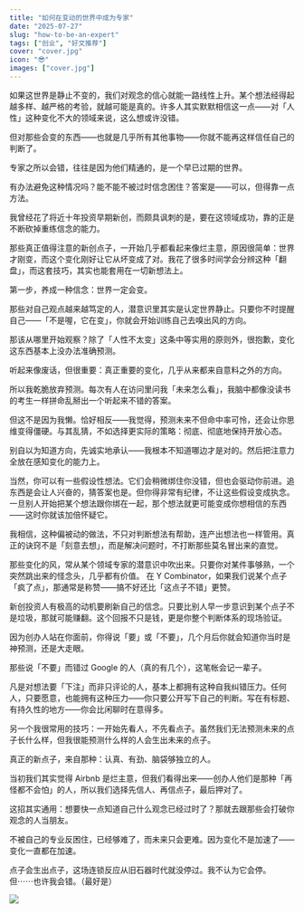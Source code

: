 ```yaml
---
title: "如何在变动的世界中成为专家"
date: "2025-07-27"
slug: "how-to-be-an-expert"
tags: ["创业", "好文推荐"]
cover: "cover.jpg"
icon: "😎"
images: ["cover.jpg"]
---
```

如果这世界是静止不变的，我们对观念的信心就能一路线性上升。某个想法经得起越多样、越严格的考验，就越可能是真的。许多人其实默默相信这一点——对「人性」这种变化不大的领域来说，这么想或许没错。



但对那些会变的东西——也就是几乎所有其他事物——你就不能再这样信任自己的判断了。



专家之所以会错，往往是因为他们精通的，是一个早已过期的世界。



有办法避免这种情况吗？能不能不被过时信念困住？答案是——可以，但得靠一点方法。



我曾经花了将近十年投资早期新创，而颇具讽刺的是，要在这领域成功，靠的正是不断砍掉重练信念的能力。



那些真正值得注意的新创点子，一开始几乎都看起来像烂主意，原因很简单：世界才刚变，而这个变化刚好让它从坏变成了对。我花了很多时间学会分辨这种「翻盘」，而这套技巧，其实也能套用在一切新想法上。



第一步，养成一种信念：世界一定会变。



那些对自己观点越来越笃定的人，潜意识里其实是认定世界静止。只要你不时提醒自己——「不是喔，它在变」，你就会开始训练自己去嗅出风的方向。



那该从哪里开始观察？除了「人性不太变」这条中等实用的原则外，很抱歉，变化这东西基本上没办法准确预测。



听起来像废话，但很重要：真正重要的变化，几乎从来都来自意料之外的方向。



所以我乾脆放弃预测。每次有人在访问里问我「未来怎么看」，我脑中都像没读书的考生一样拼命乱掰出一个听起来不错的答案。



但这不是因为我懒。恰好相反——我觉得，预测未来不但命中率可怜，还会让你思维变得僵硬。与其乱猜，不如选择更实际的策略：彻底、彻底地保持开放心态。



别自以为知道方向，先诚实地承认——我根本不知道哪边才是对的。然后把注意力全放在感知变化的能力上。



当然，你可以有一些假设性想法。它们会稍微绑住你没错，但也会驱动你前进。追东西是会让人兴奋的，猜答案也是。但你得非常有纪律，不让这些假设变成执念。
一旦别人开始把某个想法跟你绑在一起，那个想法就更可能变成你想相信的东西——这时你就该加倍怀疑它。



我相信，这种偏被动的做法，不只对判断想法有帮助，连产出想法也一样管用。真正的诀窍不是「刻意去想」，而是解决问题时，不打断那些莫名冒出来的直觉。



那些变化的风，常从某个领域专家的潜意识中吹出来。只要你对某件事够熟，一个突然跳出来的怪念头，几乎都有价值。
在 Y Combinator，如果我们说某个点子「疯了点」，那通常是称赞——搞不好还比「这点子不错」更赞。



新创投资人有极高的动机要刷新自己的信念。只要比别人早一步意识到某个点子不是垃圾，那就可能赚翻。这个回报不只是钱，更是你整个判断体系的现场验证。



因为创办人站在你面前，你得说「要」或「不要」，几个月后你就会知道你当时是神预测，还是大走眼。



那些说「不要」而错过 Google 的人（真的有几个），这笔帐会记一辈子。



凡是对想法要「下注」而非只评论的人，基本上都拥有这种自我纠错压力。任何人，只要愿意，也能拥有这种压力——你只要公开写下自己的判断。写在有标题、有持久性的地方——你会比闲聊时在意得多。



另一个我很常用的技巧：一开始先看人，不先看点子。虽然我们无法预测未来的点子长什么样，但我很能预测什么样的人会生出未来的点子。



真正的新点子，来自那种：认真、有劲、脑袋够独立的人。



当初我们其实觉得 Airbnb 是烂主意，但我们看得出来——创办人他们是那种「再怪都不会怕」的人，所以我们选择先信人、再信点子，最后押对了。



这招其实通用：想要快一点知道自己什么观念已经过时了？那就去跟那些会打破你观念的人当朋友。



不被自己的专业反困住，已经够难了，而未来只会更难。因为变化不是加速了——变化一直都在加速。



点子会生出点子，这场连锁反应从旧石器时代就没停过。我不认为它会停。
但⋯⋯也许我会错。（最好是）




![](https://prod-files-secure.s3.us-west-2.amazonaws.com/112d0858-5090-4d34-a606-b75eb8d65fd2/46476355-9cf3-4e99-9b7a-3531bc426380/1000202064.png?X-Amz-Algorithm=AWS4-HMAC-SHA256&X-Amz-Content-Sha256=UNSIGNED-PAYLOAD&X-Amz-Credential=ASIAZI2LB4662POWWK6K%2F20251027%2Fus-west-2%2Fs3%2Faws4_request&X-Amz-Date=20251027T081940Z&X-Amz-Expires=3600&X-Amz-Security-Token=IQoJb3JpZ2luX2VjEOj%2F%2F%2F%2F%2F%2F%2F%2F%2F%2FwEaCXVzLXdlc3QtMiJHMEUCIESulkHPL9lHVYqfcZh0gjm1IRcD6r06UOZzsOd0q%2Fd0AiEAr6KaWBldcjHPboUhO5adqEdTivvTi%2BeoA7RQsfBpaXMqiAQIof%2F%2F%2F%2F%2F%2F%2F%2F%2F%2FARAAGgw2Mzc0MjMxODM4MDUiDOJROORhYnOuioVPRSrcA01wn9gMhbrdSVE4gG8g32NGO2iyEV%2FuxLuCHAcJIA0Q9FKUvDexZA7CO02BFAS%2FgtrIdUcJXuf1FSB1bQuH5X4LhaWbDoOMfZ%2B6qRRbLPm8WvxSKGTftLtGOuxh2PTnd5Li8rPZuzOqBgCWy8nbNpp%2FaI%2B9wx3dnsvY5dj7vsHEt%2F6LMWd79dSqIVKOzA2lWKXSNam0q6V20V1xZ8tyPtIZlDLm7MCCR3mnqP1cpArJ8UySSYYost3GxmBL0tRWV0Twj5yHoWKcMBrMVnCr01ZMuwZA1B254wPwyPDw%2B%2FiNszsR23poYmmrrRLYwcHANuSJeoMyk%2FVOZ6nEHcbOjLOxC3xSPSKZq4XL0hWyd%2FlK23g5OwBU6QrZZRXfOYe0eiiwsOAd24qUZAu%2BfqN2C%2FGLpPpnhW%2BO85v%2B0OdbNIwFGXUGnJ2F5YQHOTgfnN3qjvy%2BuEeSxP1hET7BdJbs39X9gemY5cpmhWQ2Lqv6Q%2BZ2WpgfTo8zp7eCnfFwDrWf34cIGPXL5JHxlVQeAh%2BpiF%2F4Forkq%2BDTwHGIKGZSDMfmR4hGVxUGr1OmleUy0UKINJIVvpXCld27%2FL71UIEhlTIRCbzLSvdFuBMPXeVhWbqY1ICNuJqZZky%2B0m2lMJnT%2FMcGOqUB%2BqhWNVoapQ%2F7RbK1VfliQjJP2k4RS1QsJJrt1qfSK4tG6dYHQbVBL2UExG%2FLAr%2BpU3x1h9xu6mdZi%2FWFSFtimUpARujxGyQD1t3jgcHRuDrH%2FeT%2BHyNluTLPWSrT7iy19xzQL%2BIev2Hlqs%2FMnvRKEt6SuMJ%2BC3FRVdXOCAxz7uWsjWV6%2Fv%2F1EwJEwIG9J0zW2W5oSgMJRSaVBOCGVinxou%2FYjM6h&X-Amz-Signature=ba6aeb50b31bbe806a1d16d12912722602cac1f4773cbb1389fd0f4a731f39f9&X-Amz-SignedHeaders=host&x-amz-checksum-mode=ENABLED&x-id=GetObject)

